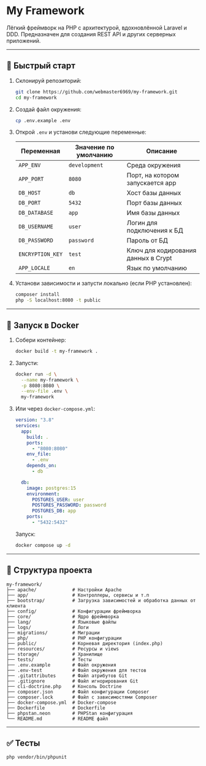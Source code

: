 
# My Framework

Лёгкий фреймворк на PHP с архитектурой, вдохновлённой Laravel и DDD. Предназначен для создания REST API и других серверных приложений.

---

## 🚀 Быстрый старт

1. Склонируй репозиторий:

   ```bash
   git clone https://github.com/webmaster6969/my-framework.git
   cd my-framework
   ```

2. Создай файл окружения:

   ```bash
   cp .env.example .env
   ```

3. Открой `.env` и установи следующие переменные:

   | Переменная       | Значение по умолчанию | Описание                            |
   |------------------|-----------------------|-------------------------------------|
   | `APP_ENV`        | `development`         | Среда окружения                     |
   | `APP_PORT`       | `8080`                | Порт, на котором запускается app    |
   | `DB_HOST`        | `db`                  | Хост базы данных                    |
   | `DB_PORT`        | `5432`                | Порт базы данных                    |
   | `DB_DATABASE`    | `app`                 | Имя базы данных                     |
   | `DB_USERNAME`    | `user`                | Логин для подключения к БД          |
   | `DB_PASSWORD`    | `password`            | Пароль от БД                        |
   | `ENCRYPTION_KEY` | `test`                | Ключ для кодирования данных в Crypt |
   | `APP_LOCALE`     | `en`                  | Язык по умолчанию                   |


4. Установи зависимости и запусти локально (если PHP установлен):

   ```bash
   composer install
   php -S localhost:8080 -t public
   ```

---

## 🐳 Запуск в Docker

1. Собери контейнер:

   ```bash
   docker build -t my-framework .
   ```

2. Запусти:

   ```bash
   docker run -d \
     --name my-framework \
     -p 8080:8080 \
     --env-file .env \
     my-framework
   ```

3. Или через `docker-compose.yml`:

   ```yaml
   version: "3.8"
   services:
     app:
       build: .
       ports:
         - "8080:8080"
       env_file:
         - .env
       depends_on:
         - db

     db:
       image: postgres:15
       environment:
         POSTGRES_USER: user
         POSTGRES_PASSWORD: password
         POSTGRES_DB: app
       ports:
         - "5432:5432"
   ```

   Запуск:

   ```bash
   docker compose up -d
   ```

---

## 📂 Структура проекта

```
my-framework/
├── apache/             # Настройки Apache
├── app/                # Контроллеры, сервисы и т.п
├── bootstrap/          # Загрузка зависимостей и обработка данных от клиента
├── config/             # Конфигурации фреймворка
├── core/               # Ядро фреймворка
├── lang/               # Языковые файлы
├── logs/               # Логи
├── migrations/         # Миграции
├── php/                # PHP конфигурации
├── public/             # Корневая директория (index.php)
├── resources/          # Ресурсы и views
├── storage/            # Хранилище
├── tests/              # Тесты
├── .env.example        # Файл окружения
├── .env-test           # Файл окружения для тестов
├── .gitattributes      # Файл атрибутов Git
├── .gitignore          # Файл игнорирования Git
├── cli-doctrine.php    # Консоль Doctrine
├── composer.json       # Файл конфигурации Composer
├── composer.lock       # Файл с зависимостями Composer
├── docker-compose.yml  # Docker-compose
├── Dockerfile          # Dockerfile
├── phpstan.neon        # PHPStan конфигурация
└── README.md           # README файл
```

---

## ✅ Тесты

```bash
php vendor/bin/phpunit
```
